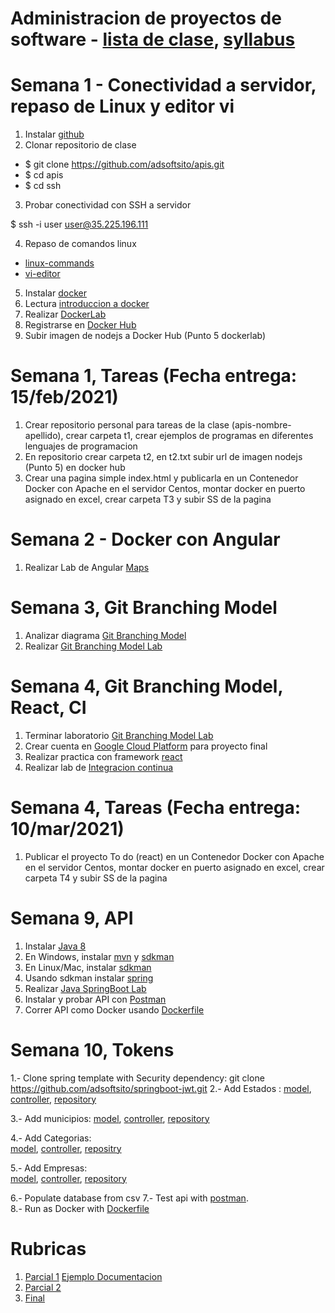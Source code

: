 # Administracion de proyectos de software - [lista de clase](https://docs.google.com/spreadsheets/d/1YNW7OGA0Tlg5OZIzGApcs5kpw6OqHBJ-dGrphITIaFE/edit#gid=0), [syllabus](https://docs.google.com/document/d/1IgpdZBVJzwDjh2xaYJEgKxX7Jbx3TZR3/edit#)
# Semana 1 - Conectividad a servidor, repaso de Linux y editor vi

1. Instalar [github](https://git-scm.com/downloads)
2. Clonar repositorio de clase

- $ git clone https://github.com/adsoftsito/apis.git
- $ cd apis
- $ cd ssh

3. Probar conectividad con SSH a servidor

$  ssh -i user user@35.225.196.111

4. Repaso de comandos linux

-	[linux-commands](https://github.com/adsoftsito/apis/blob/master/w2/linuxcommands.pdf)
-	[vi-editor](https://github.com/adsoftsito/apis/blob/master/w2/vi-editor.pdf)

5. Instalar [docker](https://docs.docker.com/engine/install/centos/)
6. Lectura [introduccion a docker](https://github.com/adsoftsito/apis/blob/master/w2/docker_intro.pdf)
7. Realizar [DockerLab](https://github.com/adsoftsito/apis/blob/master/w2/dockerlab.pdf)
8. Registrarse en [Docker Hub](https://hub.docker.com/)
9. Subir imagen de nodejs a Docker Hub (Punto 5 dockerlab)

# Semana 1, Tareas (Fecha entrega: 15/feb/2021)
1. Crear repositorio personal para tareas de la clase (apis-nombre-apellido), crear carpeta t1, crear ejemplos de programas en diferentes lenguajes de programacion
2. En repositorio crear carpeta t2, en t2.txt subir url de imagen nodejs (Punto 5) en docker hub
3. Crear una pagina simple index.html y publicarla en un Contenedor Docker con Apache en el servidor Centos, montar docker en puerto asignado en excel, crear carpeta T3 y subir SS de la pagina

# Semana 2 - Docker con Angular

1. Realizar Lab de Angular [Maps](https://github.com/adsoftsito/apis/blob/master/w3/dockerfront.pdf)


# Semana 3,  Git Branching Model
1. Analizar diagrama [Git Branching Model](https://github.com/adsoftsito/apis/blob/master/w4/gitBranchingModel.pdf)
2. Realizar [Git Branching Model Lab](https://github.com/adsoftsito/apis/blob/master/w4/gitbranching.pdf)

# Semana 4,  Git Branching Model, React, CI 
1. Terminar laboratorio [Git Branching Model Lab](https://github.com/adsoftsito/apis/blob/master/w4/gitbranching.pdf)
2. Crear cuenta en [Google Cloud Platform](https://console.cloud.google.com/) para proyecto final
3. Realizar practica con framework [react](https://www.udemy.com/course/react-the-beginners-course/)
4. Realizar lab de [Integracion continua](https://github.com/adsoftsito/apis/blob/master/w5/tdd_ci.pdf)

# Semana 4, Tareas (Fecha entrega: 10/mar/2021)
1. Publicar el proyecto To do (react) en un Contenedor Docker con Apache en el servidor Centos, montar docker en puerto asignado en excel, crear carpeta T4 y subir SS de la pagina

# Semana 9, API 
1. Instalar [Java 8](https://www.oracle.com/mx/java/technologies/javase/javase-jdk8-downloads.html)
2. En Windows, instalar [mvn](https://mkyong.com/maven/how-to-install-maven-in-windows/) y [sdkman](https://medium.com/ejemplos-de-programacion/instalar-sdkman-en-windows-524ed9ede7b) 
3. En Linux/Mac, instalar [sdkman](https://sdkman.io)
4. Usando sdkman instalar [spring](https://docs.spring.io/spring-boot/docs/2.0.0.M5/reference/html/getting-started-installing-spring-boot.html) 
5. Realizar	[Java SpringBoot Lab](https://www.callicoder.com/spring-boot-jpa-hibernate-postgresql-restful-crud-api-example/)
6. Instalar y probar API  con [Postman](https://www.postman.com/downloads/)	
7. Correr API como Docker usando [Dockerfile](https://github.com/adsoftsito/ng5-api/blob/master/Dockerfile)

# Semana 10, Tokens

1.- Clone spring template with Security dependency: git clone https://github.com/adsoftsito/springboot-jwt.git
2.- Add Estados :
    [model](https://github.com/adsoftsito/maps-api-jwt/blob/master/src/main/java/com/grokonez/jwtauthentication/model/Estado.java), 
    [controller](https://github.com/adsoftsito/maps-api-jwt/blob/master/src/main/java/com/grokonez/jwtauthentication/controller/EstadoController.java),
    [repository](https://github.com/adsoftsito/maps-api-jwt/blob/master/src/main/java/com/grokonez/jwtauthentication/repository/EstadoRepository.java) 
    
3.- Add municipios:
    [model](https://github.com/adsoftsito/maps-api-jwt/blob/master/src/main/java/com/grokonez/jwtauthentication/model/Municipio.java), 
    [controller](https://github.com/adsoftsito/maps-api-jwt/blob/master/src/main/java/com/grokonez/jwtauthentication/controller/MunicipioController.java), 
    [repository](https://github.com/adsoftsito/maps-api-jwt/blob/master/src/main/java/com/grokonez/jwtauthentication/repository/MunicipioRepository.java)

4.- Add Categorias:  
    [model](https://github.com/adsoftsito/maps-api-jwt/blob/master/src/main/java/com/grokonez/jwtauthentication/model/Categoria.java), 
    [controller](https://github.com/adsoftsito/maps-api-jwt/blob/master/src/main/java/com/grokonez/jwtauthentication/controller/CategoriaController.java),
    [repositry](https://github.com/adsoftsito/maps-api-jwt/blob/master/src/main/java/com/grokonez/jwtauthentication/repository/CategoriaRepository.java)

5.- Add Empresas:  
    [model](https://github.com/adsoftsito/maps-api-jwt/blob/master/src/main/java/com/grokonez/jwtauthentication/model/Empresa.java), 
    [controller](https://github.com/adsoftsito/maps-api-jwt/blob/master/src/main/java/com/grokonez/jwtauthentication/controller/EmpresaController.java),
    [repository](https://github.com/adsoftsito/maps-api-jwt/blob/master/src/main/java/com/grokonez/jwtauthentication/repository/EmpresaRepository.java)

6.- Populate database from csv
7.- Test api with [postman](https://www.postman.com/downloads/).	
8.-	Run as Docker with [Dockerfile](https://github.com/adsoftsito/ng5-api/blob/master/Dockerfile)

# Rubricas

1. [Parcial 1](https://github.com/adsoftsito/apis/blob/master/parcial1/rubrica_parcial1.txt) [Ejemplo Documentacion](https://github.com/IvanMtze/spotify_data_docs)
2. [Parcial 2](https://github.com/adsoftsito/apis/blob/master/w12/rubricaparcial2.txt)
3. [Final](https://github.com/adsoftsito/apis/blob/master/w15/rubrica-proyecto-final.txt)

